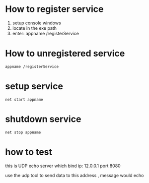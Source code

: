 # How to register service 
1. setup console windows
2. locate in the exe path
3. enter: appname /registerService

# How to unregistered service 
```
appname /registerService
```

# setup service
```
net start appname

```

# shutdown service
```
net stop appname
```

# how to test 
this is UDP echo server which bind  ip: 12.0.0.1 port 8080

use the udp tool to send data to this address , message would echo 
